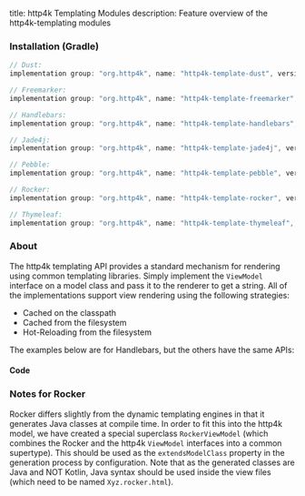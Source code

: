 title: http4k Templating Modules
description: Feature overview of the http4k-templating modules

### Installation (Gradle)

```groovy
// Dust: 
implementation group: "org.http4k", name: "http4k-template-dust", version: "4.38.0.0"

// Freemarker: 
implementation group: "org.http4k", name: "http4k-template-freemarker", version: "4.38.0.0"

// Handlebars: 
implementation group: "org.http4k", name: "http4k-template-handlebars", version: "4.38.0.0"

// Jade4j: 
implementation group: "org.http4k", name: "http4k-template-jade4j", version: "4.38.0.0"

// Pebble: 
implementation group: "org.http4k", name: "http4k-template-pebble", version: "4.38.0.0"

// Rocker: 
implementation group: "org.http4k", name: "http4k-template-rocker", version: "4.38.0.0"

// Thymeleaf: 
implementation group: "org.http4k", name: "http4k-template-thymeleaf", version: "4.38.0.0"
```

### About
The http4k templating API provides a standard mechanism for rendering using common templating libraries. Simply implement the `ViewModel` interface on a model class and pass it to the renderer to get a string. All of the implementations support view rendering using the following strategies:

* Cached on the classpath
* Cached from the filesystem
* Hot-Reloading from the filesystem

The examples below are for Handlebars, but the others have the same APIs:

#### Code  [<img class="octocat"/>](https://github.com/http4k/http4k/blob/master/src/docs/guide/reference/templating/example.kt)

<script src="https://gist-it.appspot.com/https://github.com/http4k/http4k/blob/master/src/docs/guide/reference/templating/example.kt"></script>

### Notes for Rocker
Rocker differs slightly from the dynamic templating engines in that it generates Java classes at compile time. In order to fit this into the http4k model, we have created a special superclass `RockerViewModel` (which combines the Rocker and the http4k `ViewModel` interfaces into a common supertype). This should be used as the `extendsModelClass` property in the generation process by configuration. Note that as the generated classes are Java and NOT Kotlin, Java syntax should be used inside the view files (which need to be named `Xyz.rocker.html`).

[http4k]: https://http4k.org
